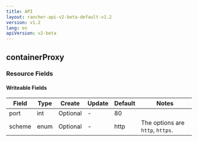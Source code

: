 ```yaml
---
title: API
layout: rancher-api-v2-beta-default-v1.2
version: v1.2
lang: en
apiVersion: v2-beta
---
```


## containerProxy



### Resource Fields

#### Writeable Fields

Field | Type | Create | Update | Default | Notes
---|---|---|---|---|---
port | int | Optional | - | 80 | 
scheme | enum | Optional | - | http | The options are `http`, `https`.



<br>
